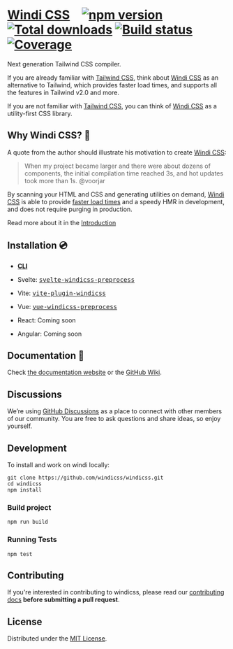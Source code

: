 # [Windi CSS](https://github.com/windicss/windicss/wiki) &ensp; [![npm version](https://img.shields.io/npm/v/windicss.svg)](https://www.npmjs.com/package/windicss) [![Total downloads](https://img.shields.io/npm/dt/windicss.svg)](https://www.npmjs.com/package/windicss) [![Build status](https://img.shields.io/github/workflow/status/windicss/windicss/Node.js%20CI)](https://github.com/windicss/windicss/actions) [![Coverage](https://img.shields.io/codecov/c/github/windicss/windicss/dev.svg?sanitize=true)](https://codecov.io/gh/windicss/windicss)

[tailwind css]: https://tailwindcss.com/docs
[windi css]: https://windicss.netlify.app/
[website]: https://windicss.netlify.app/
[video comparison]: https://twitter.com/antfu7/status/1361398324587163648

Next generation Tailwind CSS compiler.

If you are already familiar with [Tailwind CSS], think about [Windi CSS] as an alternative to Tailwind, which provides faster load times, and supports all the features in Tailwind v2.0 and more.

If you are not familiar with [Tailwind CSS], you can think of [Windi CSS] as a utility-first CSS library.

## Why Windi CSS? 🤔

A quote from the author should illustrate his motivation to create [Windi CSS]:

> When my project became larger and there were about dozens of components, the initial compilation time reached 3s, and hot updates took more than 1s. @voorjar

By scanning your HTML and CSS and generating utilities on demand, [Windi CSS] is able to provide [faster load times][video comparison] and a speedy HMR in development, and does not require purging in production.

Read more about it in the [Introduction](https://windicss.netlify.app/guide/introduction)

## Installation 💿

- [__CLI__](https://windicss.netlify.app/guide/cli)

- Svelte: <kbd>[svelte-windicss-preprocess](https://windicss.netlify.app/guide/svelte)</kbd>

- Vite: <kbd>[vite-plugin-windicss](https://windicss.netlify.app/guide/vite)</kbd>

- Vue: <kbd>[vue-windicss-preprocess](https://windicss.netlify.app/guide/vue)</kbd>

- React: Coming soon

- Angular: Coming soon

## Documentation 📖

Check [the documentation website][website] or the [GitHub Wiki](https://github.com/windicss/windicss/wiki/Introduction).

## Discussions

We’re using [GitHub Discussions](https://github.com/windicss/windicss/discussions) as a place to connect with other members of our community. You are free to ask questions and share ideas, so enjoy yourself.

## Development

To install and work on windi locally:

    git clone https://github.com/windicss/windicss.git
    cd windicss
    npm install

### Build project

    npm run build

### Running Tests

    npm test

## Contributing

If you're interested in contributing to windicss, please read our [contributing docs](https://github.com/windicss/windicss/blob/main/CONTRIBUTING.md) **before submitting a pull request**.

## License

Distributed under the [MIT License](https://github.com/windicss/windicss/blob/main/LICENSE).

